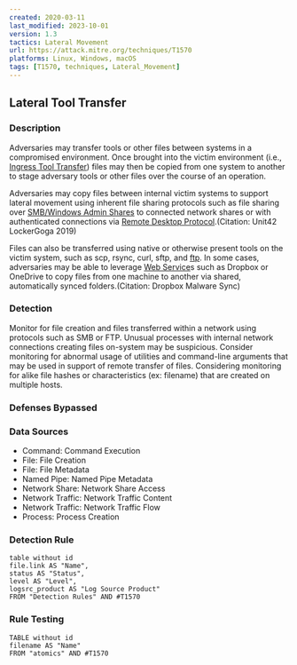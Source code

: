 ```yaml
---
created: 2020-03-11
last_modified: 2023-10-01
version: 1.3
tactics: Lateral Movement
url: https://attack.mitre.org/techniques/T1570
platforms: Linux, Windows, macOS
tags: [T1570, techniques, Lateral_Movement]
---
```


## Lateral Tool Transfer

### Description

Adversaries may transfer tools or other files between systems in a compromised environment. Once brought into the victim environment (i.e., [Ingress Tool Transfer](https://attack.mitre.org/techniques/T1105)) files may then be copied from one system to another to stage adversary tools or other files over the course of an operation.

Adversaries may copy files between internal victim systems to support lateral movement using inherent file sharing protocols such as file sharing over [SMB/Windows Admin Shares](https://attack.mitre.org/techniques/T1021/002) to connected network shares or with authenticated connections via [Remote Desktop Protocol](https://attack.mitre.org/techniques/T1021/001).(Citation: Unit42 LockerGoga 2019)

Files can also be transferred using native or otherwise present tools on the victim system, such as scp, rsync, curl, sftp, and [ftp](https://attack.mitre.org/software/S0095). In some cases, adversaries may be able to leverage [Web Service](https://attack.mitre.org/techniques/T1102)s such as Dropbox or OneDrive to copy files from one machine to another via shared, automatically synced folders.(Citation: Dropbox Malware Sync)

### Detection

Monitor for file creation and files transferred within a network using protocols such as SMB or FTP. Unusual processes with internal network connections creating files on-system may be suspicious. Consider monitoring for abnormal usage of utilities and command-line arguments that may be used in support of remote transfer of files. Considering monitoring for alike file hashes or characteristics (ex: filename) that are created on multiple hosts.

### Defenses Bypassed



### Data Sources

  - Command: Command Execution
  -  File: File Creation
  -  File: File Metadata
  -  Named Pipe: Named Pipe Metadata
  -  Network Share: Network Share Access
  -  Network Traffic: Network Traffic Content
  -  Network Traffic: Network Traffic Flow
  -  Process: Process Creation
### Detection Rule

```dataview
table without id
file.link AS "Name",
status AS "Status",
level AS "Level",
logsrc_product AS "Log Source Product"
FROM "Detection Rules" AND #T1570
```

### Rule Testing

```dataview
TABLE without id
filename AS "Name"
FROM "atomics" AND #T1570
```
